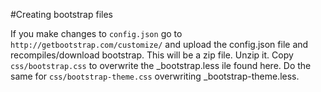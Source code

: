 #Creating bootstrap files

If you make changes to ```config.json``` go to ```http://getbootstrap.com/customize/``` and upload the config.json file and recompiles/download bootstrap. This will be a zip file. Unzip it. Copy ```css/bootstrap.css``` to overwrite the _bootstrap.less ile found here. Do the same for ```css/bootstrap-theme.css``` overwriting _bootstrap-theme.less.

